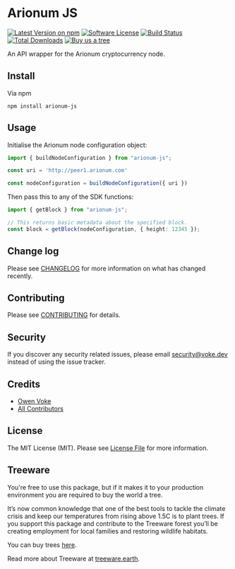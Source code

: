 # Arionum JS

[![Latest Version on npm][ico-version]][link-npm]
[![Software License][ico-license]](LICENSE.md)
[![Build Status][ico-github-actions]][link-github-actions]
[![Total Downloads][ico-downloads]][link-downloads]
[![Buy us a tree][ico-treeware-gifting]][link-treeware-gifting]

An API wrapper for the Arionum cryptocurrency node.

## Install

Via npm

```shell
npm install arionum-js
```

## Usage

Initialise the Arionum node configuration object:

```typescript
import { buildNodeConfiguration } from "arionum-js";

const uri = 'http://peer1.arionum.com'

const nodeConfiguration = buildNodeConfiguration({ uri })
```

Then pass this to any of the SDK functions:

```typescript
import { getBlock } from "arionum-js";

// This returns basic metadata about the specified block.
const block = getBlock(nodeConfiguration, { height: 12345 });
```

## Change log

Please see [CHANGELOG](CHANGELOG.md) for more information on what has changed recently.

## Contributing

Please see [CONTRIBUTING](.github/CONTRIBUTING.md) for details.

## Security

If you discover any security related issues, please email security@voke.dev instead of using the issue tracker.

## Credits

-   [Owen Voke][link-author]
-   [All Contributors][link-contributors]

## License

The MIT License (MIT). Please see [License File](LICENSE.md) for more information.

## Treeware

You're free to use this package, but if it makes it to your production environment you are required to buy the world a tree.

It’s now common knowledge that one of the best tools to tackle the climate crisis and keep our temperatures from rising above 1.5C is to plant trees. If you support this package and contribute to the Treeware forest you’ll be creating employment for local families and restoring wildlife habitats.

You can buy trees [here][link-treeware-gifting].

Read more about Treeware at [treeware.earth][link-treeware].

[ico-version]: https://img.shields.io/npm/v/arionum-js.svg?style=flat-square
[ico-license]: https://img.shields.io/badge/license-MIT-brightgreen.svg?style=flat-square
[ico-github-actions]: https://img.shields.io/github/actions/workflow/status/owenvoke/arionum-js/tests.yml?branch=main&style=flat-square
[ico-downloads]: https://img.shields.io/npm/dt/arionum-js.svg?style=flat-square
[ico-treeware-gifting]: https://img.shields.io/badge/Treeware-%F0%9F%8C%B3-lightgreen?style=flat-square

[link-npm]: https://www.npmjs.com/package/arionum-js
[link-github-actions]: https://github.com/owenvoke/arionum-js/actions
[link-downloads]: https://www.npmjs.com/package/arionum-js
[link-treeware]: https://treeware.earth
[link-treeware-gifting]: https://ecologi.com/owenvoke?gift-trees
[link-author]: https://github.com/owenvoke
[link-contributors]: ../../contributors
